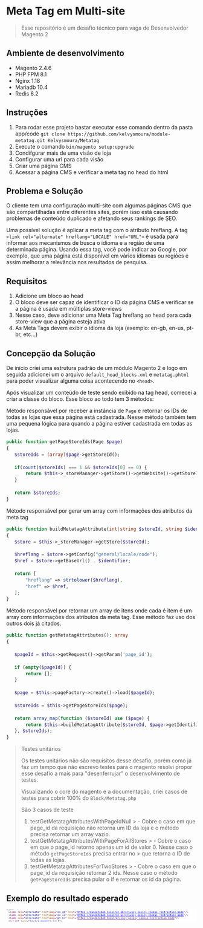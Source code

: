# Meta Tag em Multi-site

> Esse repositório é um desafio técnico para vaga de Desenvolvedor Magento 2

## Ambiente de desenvolvimento
- Magento 2.4.6
- PHP FPM 8.1
- Nginx 1.18
- Mariadb 10.4
- Redis 6.2

## Instruções

1. Para rodar esse projeto bastar executar esse comando dentro da pasta app/code `git clone https://github.com/kelvysmoura/module-metatag.git Kelvysmoura/Metatag`
2. Execute o comando `bin/magento setup:upgrade`
3. Condifgurar mais de uma visão de loja
4. Configurar uma url para cada visão
3. Criar uma página CMS
4. Acessar a página CMS e verificar a meta tag no head do html

## Problema e Solução

O cliente tem uma configuração multi-site com algumas páginas CMS que são compartilhadas entre diferentes sites,
porém isso está causando problemas de conteúdo duplicado e afetando seus rankings de SEO.

Uma possível solução é aplicar a meta tag com o atributo hreflang. A tag `<link rel="alternate" hreflang="LOCALE" href="URL">` é
usada para informar aos mecanismos de busca o idioma e a região de uma determinada página. Usando essa tag,
você pode indicar ao Google, por exemplo, que uma página está disponível em vários idiomas ou regiões e assim
melhorar a relevância nos resultados de pesquisa.

## Requisitos

1. Adicione um bloco ao head
2. O bloco deve ser capaz de identificar o ID da página CMS e verificar se a
   página é usada em múltiplas store-views
3. Nesse caso, deve adicionar uma Meta Tag hreflang ao head para cada
   store-view que a página esteja ativa
4. As Meta Tags devem exibir o idioma da loja (exemplo: en-gb, en-us, pt-br,
   etc...)

## Concepção da Solução

De início criei uma estrutura padrão de um módulo Magento 2 e logo em seguida adicionei um o arquivo `default_head_blocks.xml` e
`metatag.phtml` para poder visualizar alguma coisa acontecendo no `<head>`.

Após visualizar um conteúdo de teste sendo exibido na tag head, comecei a criar a classe do bloco.
Esse bloco ao todo tem 3 métodos:

Método responsável por receber a instância de `Page` e retornar os IDs de todas as lojas que essa página está cadastrada.
Nesse método também tem uma pequena lógica para quando a página estiver cadastrada em todas as lojas.
```php
public function getPageStoreIds(Page $page)
{
   $storeIds = (array)$page->getStoreId();

   if(count($storeIds) === 1 && $storeIds[0] == 0) {
       return $this->_storeManager->getStore()->getWebsite()->getStoreIds();
   }

   return $storeIds;
}
```

Método responsável por gerar um array com informações dos atributos da meta tag
```php
public function buildMetatagAttribute(int|string $storeId, string $identifier): array
{
   $store = $this->_storeManager->getStore($storeId);

   $hreflang = $store->getConfig("general/locale/code");
   $href = $store->getBaseUrl() . $identifier;

   return [
       "hreflang" => strtolower($hreflang),
       "href" => $href,
   ];
}
```

Método responsável por retornar um array de itens onde cada é item é um array com informações dos atributos da meta tag.
Esse método faz uso dos outros dois já citados.
```php
public function getMetatagAttributes(): array
{

   $pageId = $this->getRequest()->getParam('page_id');

   if (empty($pageId)) {
       return [];
   }

   $page = $this->pageFactory->create()->load($pageId);

   $storeIds = $this->getPageStoreIds($page);

   return array_map(function ($storeId) use ($page) {
       return $this->buildMetatagAttribute($storeId, $page->getIdentifier());
   }, $storeIds);
}
```

> Testes unitários
>
> Os testes unitários não são requisitos desse desafio, porém como já faz um tempo que não escrevo testes para o magento
resolvi propor esse desafio a mais para "desenferrujar" o desenvolvimento de testes.
>
> Visualizando o core do magento e a documentação, criei casos de testes para cobrir 100% do `Block/Metatag.php`
>
> São 3 casos de teste
>
> 1. testGetMetatagAttributesWithPageIdNull
     >   - Cobre o caso em que page_id da requisição não retorna um ID da loja e o método precisa retornar um array vazio.
> 2. testGetMetatagAttributesWithPageForAllStores
     >   - Cobre o caso em que o page_id retorno apenas um id de valor 0. Nesse caso o método `getPageStoreIds` precisa entrar no
           >   que retorna o ID de todas as lojas.
> 3. testGetMetatagAttributesForTwoStores
     >   - Cobre o caso em que o page_id da requisição retornar 2 ids. Nesse caso o método `getPageStoreIds` precisa pular o if e retornar os id da página.

## Exemplo do resultado esperado
![Print do resultado que mostra 3 urls, uma para cada idioma](./result.png)















